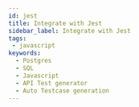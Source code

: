 ```yaml
---
id: jest
title: Integrate with Jest
sidebar_label: Integrate with Jest
tags:
 - javascript
keywords:
  - Postgres
  - SQL
  - Javascript
  - API Test generator
  - Auto Testcase generation
---
```

